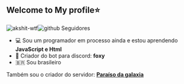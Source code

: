 ## Welcome to My profile⭐
<img src="https://komarev.com/ghpvc/?username=foxinnOficial?label=Oi" alt="akshit-wtf" alt="Visitas no meu perfi" /><img src="https://img.shields.io/github/followers/foxinnOficial?label=Seguidores&style=social" alt="github Seguidores" />

- 💻 Sou um programador em processo ainda e estou aprendendo **JavaScript e Html**
- 👑 Criador do bot para discord: **foxy**
- 🇧🇷 Sou brasileiro


Também sou o criador do servidor: **[Paraíso da galaxia](https://discord.gg/V9ANgrC)**
